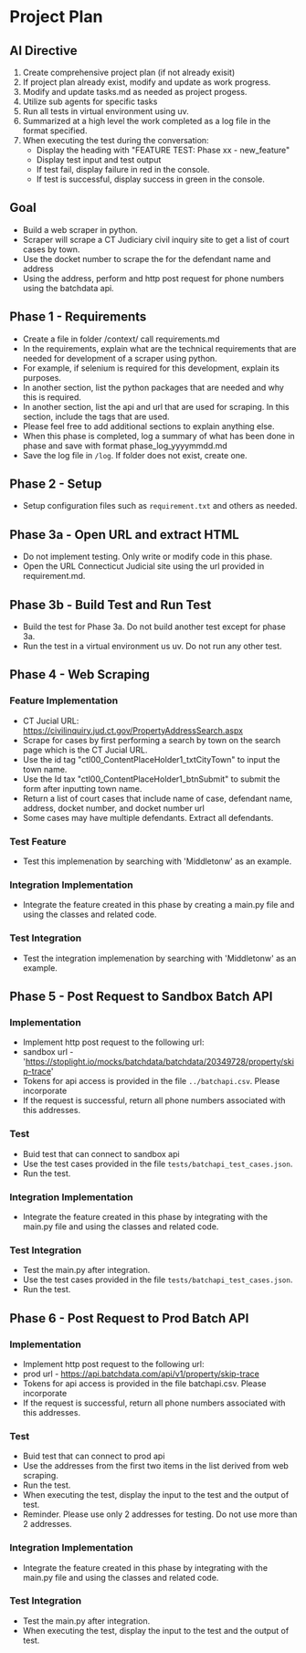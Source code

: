 # Project Plan

## AI Directive
1. Create comprehensive project plan (if not already exisit)
2. If project plan already exist, modify and update as work progress.
3. Modify and update tasks.md as needed as project progess.
4. Utilize sub agents for specific tasks
5. Run all tests in virtual environment using uv.
6. Summarized at a high level the work completed as a log file in the format specified.
7. When executing the test during the conversation: 
    - Display the heading with "FEATURE TEST: Phase xx - new_feature"
    - Display test input and test output 
    - If test fail, display failure in red in the console.
    - If test is successful, display success in green in the console.

## Goal
- Build a web scraper in python.
- Scraper will scrape a CT Judiciary civil inquiry site to get a list of court cases by town.
- Use the docket number to scrape the for the defendant name and address 
- Using the address, perform and http post request for phone numbers using the batchdata api.


## Phase 1 - Requirements
- Create a file in folder /context/ call requirements.md
- In the requirements, explain what are the technical requirements that are needed for development of a scraper using python.
- For example, if selenium is required for this development, explain its purposes.
- In another section, list the python packages that are needed and why this is required.
- In another section, list the api and url that are used for scraping. In this section, include the tags that are used.
- Please feel free to add additional sections to explain anything else.
- When this phase is completed, log a summary of what has been done in phase and save with format phase_log_yyyymmdd.md
- Save the log file in `/log`.  If folder does not exist, create one.

## Phase 2 - Setup
- Setup configuration files such as `requirement.txt` and others as needed.

## Phase 3a - Open URL and extract HTML 
- Do not implement testing. Only write or modify code in this phase.
- Open the URL Connecticut Judicial site using the url provided in requirement.md.

## Phase 3b - Build Test and Run Test
- Build the test for Phase 3a.  Do not build another test except for phase 3a.
- Run the test in a virtual environment us uv.  Do not run any other test.  

## Phase 4 - Web Scraping  
### Feature Implementation
- CT Jucial URL: https://civilinquiry.jud.ct.gov/PropertyAddressSearch.aspx
- Scrape for cases by first performing a search by town on the search page which is the CT Jucial URL.
- Use the id tag "ctl00_ContentPlaceHolder1_txtCityTown" to input the town name.
- Use the Id tax "ctl00_ContentPlaceHolder1_btnSubmit" to submit the form after inputting town name.
- Return a list of court cases that include name of case, defendant name, address, docket number, and docket number url 
- Some cases may have multiple defendants.  Extract all defendants.
### Test Feature
- Test this implemenation by searching with 'Middletonw' as an example.
### Integration Implementation
- Integrate the feature created in this phase by creating a main.py file and using the classes and related code. 
### Test Integration
- Test the integration implemenation by searching with 'Middletonw' as an example.
## Phase 5 - Post Request to Sandbox Batch API
### Implementation
- Implement http post request to the following url:
- sandbox url - 'https://stoplight.io/mocks/batchdata/batchdata/20349728/property/skip-trace'
- Tokens for api access is provided in the file `../batchapi.csv`.  Please incorporate
- If the request is successful, return all phone numbers associated with this addresses.
### Test
- Buid test that can connect to sandbox api
- Use the test cases provided in the file `tests/batchapi_test_cases.json`.
- Run the test.  
### Integration Implementation
- Integrate the feature created in this phase by integrating with the main.py file and using the classes and related code. 
### Test Integration
- Test the main.py after integration.
- Use the test cases provided in the file `tests/batchapi_test_cases.json`.
- Run the test. 
## Phase 6 - Post Request to Prod Batch API
### Implementation
- Implement http post request to the following url:
- prod url - https://api.batchdata.com/api/v1/property/skip-trace
- Tokens for api access is provided in the file batchapi.csv.  Please incorporate
- If the request is successful, return all phone numbers associated with this addresses.
### Test
- Buid test that can connect to prod api
- Use the addresses from the first two items in the list derived from web scraping.
- Run the test.  
- When executing the test, display the input to the test and the output of test.
- Reminder.  Please use only 2 addresses for testing.  Do not use more than 2 addresses.
### Integration Implementation
- Integrate the feature created in this phase by integrating with the main.py file and using the classes and related code. 
### Test Integration
- Test the main.py after integration.
- When executing the test, display the input to the test and the output of test.
